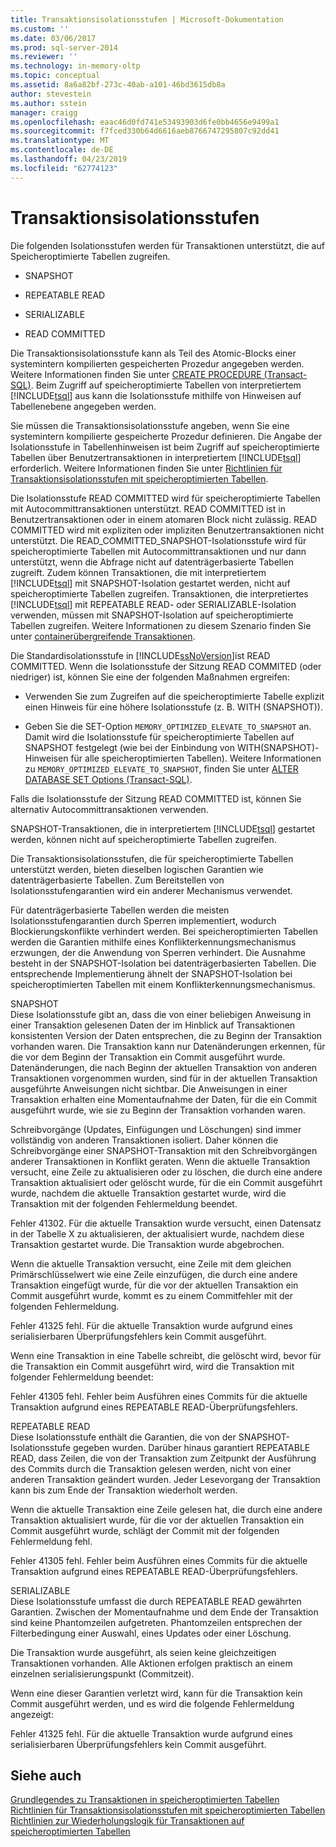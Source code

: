 ```yaml
---
title: Transaktionsisolationsstufen | Microsoft-Dokumentation
ms.custom: ''
ms.date: 03/06/2017
ms.prod: sql-server-2014
ms.reviewer: ''
ms.technology: in-memory-oltp
ms.topic: conceptual
ms.assetid: 8a6a82bf-273c-40ab-a101-46bd3615db8a
author: stevestein
ms.author: sstein
manager: craigg
ms.openlocfilehash: eaac46d0fd741e53493903d6fe0bb4656e9499a1
ms.sourcegitcommit: f7fced330b64d6616aeb8766747295807c92dd41
ms.translationtype: MT
ms.contentlocale: de-DE
ms.lasthandoff: 04/23/2019
ms.locfileid: "62774123"
---
```

# <a name="transaction-isolation-levels"></a>Transaktionsisolationsstufen
  Die folgenden Isolationsstufen werden für Transaktionen unterstützt, die auf Speicheroptimierte Tabellen zugreifen.  
  
-   SNAPSHOT  
  
-   REPEATABLE READ  
  
-   SERIALIZABLE  
  
-   READ COMMITTED  
  
 Die Transaktionsisolationsstufe kann als Teil des Atomic-Blocks einer systemintern kompilierten gespeicherten Prozedur angegeben werden. Weitere Informationen finden Sie unter [CREATE PROCEDURE &#40;Transact-SQL&#41;](/sql/t-sql/statements/create-procedure-transact-sql). Beim Zugriff auf speicheroptimierte Tabellen von interpretiertem [!INCLUDE[tsql](../includes/tsql-md.md)] aus kann die Isolationsstufe mithilfe von Hinweisen auf Tabellenebene angegeben werden.  
  
 Sie müssen die Transaktionsisolationsstufe angeben, wenn Sie eine systemintern kompilierte gespeicherte Prozedur definieren. Die Angabe der Isolationsstufe in Tabellenhinweisen ist beim Zugriff auf speicheroptimierte Tabellen über Benutzertransaktionen in interpretiertem [!INCLUDE[tsql](../includes/tsql-md.md)] erforderlich. Weitere Informationen finden Sie unter [Richtlinien für Transaktionsisolationsstufen mit speicheroptimierten Tabellen](../relational-databases/in-memory-oltp/memory-optimized-tables.md).  
  
 Die Isolationsstufe READ COMMITTED wird für speicheroptimierte Tabellen mit Autocommittransaktionen unterstützt. READ COMMITTED ist in Benutzertransaktionen oder in einem atomaren Block nicht zulässig. READ COMMITTED wird mit expliziten oder impliziten Benutzertransaktionen nicht unterstützt. Die READ_COMMITTED_SNAPSHOT-Isolationsstufe wird für speicheroptimierte Tabellen mit Autocommittransaktionen und nur dann unterstützt, wenn die Abfrage nicht auf datenträgerbasierte Tabellen zugreift. Zudem können Transaktionen, die mit interpretiertem [!INCLUDE[tsql](../includes/tsql-md.md)] mit SNAPSHOT-Isolation gestartet werden, nicht auf speicheroptimierte Tabellen zugreifen. Transaktionen, die interpretiertes [!INCLUDE[tsql](../includes/tsql-md.md)] mit REPEATABLE READ- oder SERIALIZABLE-Isolation verwenden, müssen mit SNAPSHOT-Isolation auf speicheroptimierte Tabellen zugreifen. Weitere Informationen zu diesem Szenario finden Sie unter [containerübergreifende Transaktionen](cross-container-transactions.md).  
  
 Die Standardisolationsstufe in [!INCLUDE[ssNoVersion](../includes/ssnoversion-md.md)]ist READ COMMITTED. Wenn die Isolationsstufe der Sitzung READ COMMITED (oder niedriger) ist, können Sie eine der folgenden Maßnahmen ergreifen:  
  
-   Verwenden Sie zum Zugreifen auf die speicheroptimierte Tabelle explizit einen Hinweis für eine höhere Isolationsstufe (z. B. WITH (SNAPSHOT)).  
  
-   Geben Sie die SET-Option `MEMORY_OPTIMIZED_ELEVATE_TO_SNAPSHOT` an. Damit wird die Isolationsstufe für speicheroptimierte Tabellen auf SNAPSHOT festgelegt (wie bei der Einbindung von WITH(SNAPSHOT)-Hinweisen für alle speicheroptimierten Tabellen). Weitere Informationen zu `MEMORY_OPTIMIZED_ELEVATE_TO_SNAPSHOT`, finden Sie unter [ALTER DATABASE SET Options &#40;Transact-SQL&#41;](/sql/t-sql/statements/alter-database-transact-sql-set-options).  
  
 Falls die Isolationsstufe der Sitzung READ COMMITTED ist, können Sie alternativ Autocommittransaktionen verwenden.  
  
 SNAPSHOT-Transaktionen, die in interpretiertem [!INCLUDE[tsql](../includes/tsql-md.md)] gestartet werden, können nicht auf speicheroptimierte Tabellen zugreifen.  
  
 Die Transaktionsisolationsstufen, die für speicheroptimierte Tabellen unterstützt werden, bieten dieselben logischen Garantien wie datenträgerbasierte Tabellen. Zum Bereitstellen von Isolationsstufengarantien wird ein anderer Mechanismus verwendet.  
  
 Für datenträgerbasierte Tabellen werden die meisten Isolationsstufengarantien durch Sperren implementiert, wodurch Blockierungskonflikte verhindert werden. Bei speicheroptimierten Tabellen werden die Garantien mithilfe eines Konflikterkennungsmechanismus erzwungen, der die Anwendung von Sperren verhindert. Die Ausnahme besteht in der SNAPSHOT-Isolation bei datenträgerbasierten Tabellen. Die entsprechende Implementierung ähnelt der SNAPSHOT-Isolation bei speicheroptimierten Tabellen mit einem Konflikterkennungsmechanismus.  
  
 SNAPSHOT  
 Diese Isolationsstufe gibt an, dass die von einer beliebigen Anweisung in einer Transaktion gelesenen Daten der im Hinblick auf Transaktionen konsistenten Version der Daten entsprechen, die zu Beginn der Transaktion vorhanden waren. Die Transaktion kann nur Datenänderungen erkennen, für die vor dem Beginn der Transaktion ein Commit ausgeführt wurde. Datenänderungen, die nach Beginn der aktuellen Transaktion von anderen Transaktionen vorgenommen wurden, sind für in der aktuellen Transaktion ausgeführte Anweisungen nicht sichtbar. Die Anweisungen in einer Transaktion erhalten eine Momentaufnahme der Daten, für die ein Commit ausgeführt wurde, wie sie zu Beginn der Transaktion vorhanden waren.  
  
 Schreibvorgänge (Updates, Einfügungen und Löschungen) sind immer vollständig von anderen Transaktionen isoliert. Daher können die Schreibvorgänge einer SNAPSHOT-Transaktion mit den Schreibvorgängen anderer Transaktionen in Konflikt geraten. Wenn die aktuelle Transaktion versucht, eine Zeile zu aktualisieren oder zu löschen, die durch eine andere Transaktion aktualisiert oder gelöscht wurde, für die ein Commit ausgeführt wurde, nachdem die aktuelle Transaktion gestartet wurde, wird die Transaktion mit der folgenden Fehlermeldung beendet.  
  
 Fehler 41302. Für die aktuelle Transaktion wurde versucht, einen Datensatz in der Tabelle X zu aktualisieren, der aktualisiert wurde, nachdem diese Transaktion gestartet wurde. Die Transaktion wurde abgebrochen.  
  
 Wenn die aktuelle Transaktion versucht, eine Zeile mit dem gleichen Primärschlüsselwert wie eine Zeile einzufügen, die durch eine andere Transaktion eingefügt wurde, für die vor der aktuellen Transaktion ein Commit ausgeführt wurde, kommt es zu einem Commitfehler mit der folgenden Fehlermeldung.  
  
 Fehler 41325 fehl. Für die aktuelle Transaktion wurde aufgrund eines serialisierbaren Überprüfungsfehlers kein Commit ausgeführt.  
  
 Wenn eine Transaktion in eine Tabelle schreibt, die gelöscht wird, bevor für die Transaktion ein Commit ausgeführt wird, wird die Transaktion mit folgender Fehlermeldung beendet:  
  
 Fehler 41305 fehl. Fehler beim Ausführen eines Commits für die aktuelle Transaktion aufgrund eines REPEATABLE READ-Überprüfungsfehlers.  
  
 REPEATABLE READ  
 Diese Isolationsstufe enthält die Garantien, die von der SNAPSHOT-Isolationsstufe gegeben wurden. Darüber hinaus garantiert REPEATABLE READ, dass Zeilen, die von der Transaktion zum Zeitpunkt der Ausführung des Commits durch die Transaktion gelesen werden, nicht von einer anderen Transaktion geändert wurden. Jeder Lesevorgang der Transaktion kann bis zum Ende der Transaktion wiederholt werden.  
  
 Wenn die aktuelle Transaktion eine Zeile gelesen hat, die durch eine andere Transaktion aktualisiert wurde, für die vor der aktuellen Transaktion ein Commit ausgeführt wurde, schlägt der Commit mit der folgenden Fehlermeldung fehl.  
  
 Fehler 41305 fehl. Fehler beim Ausführen eines Commits für die aktuelle Transaktion aufgrund eines REPEATABLE READ-Überprüfungsfehlers.  
  
 SERIALIZABLE  
 Diese Isolationsstufe umfasst die durch REPEATABLE READ gewährten Garantien. Zwischen der Momentaufnahme und dem Ende der Transaktion sind keine Phantomzeilen aufgetreten. Phantomzeilen entsprechen der Filterbedingung einer Auswahl, eines Updates oder einer Löschung.  
  
 Die Transaktion wurde ausgeführt, als seien keine gleichzeitigen Transaktionen vorhanden. Alle Aktionen erfolgen praktisch an einem einzelnen serialisierungspunkt (Commitzeit).  
  
 Wenn eine dieser Garantien verletzt wird, kann für die Transaktion kein Commit ausgeführt werden, und es wird die folgende Fehlermeldung angezeigt:  
  
 Fehler 41325 fehl. Für die aktuelle Transaktion wurde aufgrund eines serialisierbaren Überprüfungsfehlers kein Commit ausgeführt.  
  
## <a name="see-also"></a>Siehe auch  
 [Grundlegendes zu Transaktionen in speicheroptimierten Tabellen](../../2014/database-engine/understanding-transactions-on-memory-optimized-tables.md)   
 [Richtlinien für Transaktionsisolationsstufen mit speicheroptimierten Tabellen](../relational-databases/in-memory-oltp/memory-optimized-tables.md)   
 [Richtlinien zur Wiederholungslogik für Transaktionen auf speicheroptimierten Tabellen](../../2014/database-engine/guidelines-for-retry-logic-for-transactions-on-memory-optimized-tables.md)  
  
  
